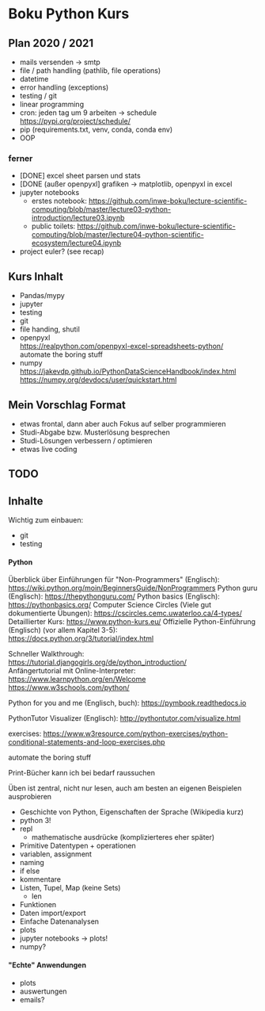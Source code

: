 # Boku Python Kurs


## Plan 2020 / 2021
 * mails versenden -> smtp
 * file / path handling (pathlib, file operations)
 * datetime
 * error handling (exceptions)
 * testing / git
 * linear programming
 * cron: jeden tag um 9 arbeiten -> schedule https://pypi.org/project/schedule/
 * pip (requirements.txt, venv, conda, conda env)
 * OOP


### ferner
 * [DONE] excel sheet parsen und stats
 * [DONE (außer openpyxl] grafiken -> matplotlib, openpyxl in excel
 * jupyter notebooks
   * erstes notebook: https://github.com/inwe-boku/lecture-scientific-computing/blob/master/lecture03-python-introduction/lecture03.ipynb
   * public toilets: https://github.com/inwe-boku/lecture-scientific-computing/blob/master/lecture04-python-scientific-ecosystem/lecture04.ipynb
 * project euler? (see recap)

## Kurs Inhalt
* Pandas/mypy
* jupyter
* testing
* git
* file handing, shutil
* openpyxl  
  https://realpython.com/openpyxl-excel-spreadsheets-python/  
  automate the boring stuff
* numpy  
  https://jakevdp.github.io/PythonDataScienceHandbook/index.html  
  https://numpy.org/devdocs/user/quickstart.html  

<!--
## Inputs Richard
* programmieren (schleifen, datentypen, listen, dictionary)
* datenauswertung excel / R -> grafik
* simulationsprozesse
* heuristiken

- gibt folien von extra LVA die Richard macht
- Konkrete beispiele in Excel, R

-->

## Mein Vorschlag Format

* etwas frontal, dann aber auch Fokus auf selber programmieren
* Studi-Abgabe bzw. Musterlösung besprechen
* Studi-Lösungen verbessern / optimieren
* etwas live coding


## TODO

<!--
* xkcd python
* import antigravity -> import webbrowser
* debugger kurz vorzeigen
* help(log) für optional argument
* help(math) geht nur nach import math
* math.cos: immer diese variante, kein "import *"
* python erklären: sprache VS interpreter VS thonny
* hint: aufgabe replace: nur 1 zeile
* analysemodus von thonny einbauen
* suche bei google: python how do i (stackoverflow)
-->




## Inhalte

Wichtig zum einbauen:
* git
* testing

#### Python

Überblick über Einführungen für "Non-Programmers" (Englisch): https://wiki.python.org/moin/BeginnersGuide/NonProgrammers
Python guru (Englisch): https://thepythonguru.com/
Python basics (Englisch): https://pythonbasics.org/
Computer Science Circles (Viele gut dokumentierte Übungen): https://cscircles.cemc.uwaterloo.ca/4-types/
Detaillierter Kurs: https://www.python-kurs.eu/
Offizielle Python-Einführung (Englisch) (vor allem Kapitel 3-5): https://docs.python.org/3/tutorial/index.html  

Schneller Walkthrough: https://tutorial.djangogirls.org/de/python_introduction/  
Anfängertutorial mit Online-Interpreter: https://www.learnpython.org/en/Welcome https://www.w3schools.com/python/  

Python for you and me (Englisch, buch): https://pymbook.readthedocs.io

PythonTutor Visualizer (Englisch): http://pythontutor.com/visualize.html


exercises: https://www.w3resource.com/python-exercises/python-conditional-statements-and-loop-exercises.php

automate the boring stuff

Print-Bücher kann ich bei bedarf raussuchen

Üben ist zentral, nicht nur lesen, auch am besten an eigenen Beispielen ausprobieren

* Geschichte von Python, Eigenschaften der Sprache (Wikipedia kurz)
* python 3!
* repl
    * mathematische ausdrücke (komplizierteres eher später)
* Primitive Datentypen + operationen
* variablen, assignment
* naming
* if else
* kommentare
* Listen, Tupel, Map (keine Sets)
    * len
* Funktionen
* Daten import/export
* Einfache Datenanalysen
* plots
* jupyter notebooks -> plots!
* numpy?

#### "Echte" Anwendungen
* plots
* auswertungen
* emails?

